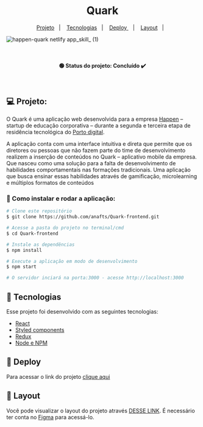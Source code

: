 <h1 align="center"> Quark   </h1>

<p align="center">
  <a href="#-projeto">Projeto</a>&nbsp;&nbsp;&nbsp;|&nbsp;&nbsp;&nbsp;
   <a href="#-tecnologias">Tecnologias</a>&nbsp;&nbsp;&nbsp;|&nbsp;&nbsp;&nbsp;
   <a href="#-deploy"> Deploy </a>&nbsp;&nbsp;&nbsp;|&nbsp;&nbsp;&nbsp;
  <a href="#-layout">Layout</a>&nbsp;&nbsp;&nbsp;|&nbsp;&nbsp;&nbsp;
</p>


  ![happen-quark netlify app_skill_ (1)](https://user-images.githubusercontent.com/106173948/205357178-b56f0e8a-8209-471e-897b-836d046f2fb7.png)

<br><h4 align="center"> 🟢 Status do projeto:  Concluído ✔️   </h4> <br>

## 💻 Projeto:

O Quark é uma aplicação web desenvolvida para a empresa [Happen](https://www.escolahappen.com.br/) – startup de educação corporativa –  durante a segunda e terceira etapa de residência tecnológica do [Porto digital](https://www.portodigital.org/). 

A aplicação conta com uma interface intuitiva e direta que permite que os diretores ou pessoas que não fazem parte do time de desenvolvimento realizem a inserção de conteúdos no Quark – aplicativo mobile da empresa. Que nasceu como uma solução para a falta de desenvolvimento de habilidades comportamentais nas formações tradicionais. Uma aplicação que busca ensinar essas habilidades através de gamificação, microlearning e múltiplos formatos de conteúdos 
<br>

### 🔧 Como instalar e rodar a aplicação:

```bash
# Clone este repositório
$ git clone https://github.com/anafts/Quark-frontend.git

# Acesse a pasta do projeto no terminal/cmd
$ cd Quark-frontend

# Instale as dependências
$ npm install

# Execute a aplicação em modo de desenvolvimento
$ npm start

# O servidor inciará na porta:3000 - acesse http://localhost:3000 

```
## 🚀 Tecnologias

Esse projeto foi desenvolvido com as seguintes tecnologias:

- [React](https://reactjs.org/)
- [Styled components](https://styled-components.com/)
- [Redux](https://redux.js.org/)
- [Node e NPM](https://nodejs.org/)

## 🚀 Deploy 

Para acessar o link do projeto [clique aqui]()

## 🔖 Layout

Você pode visualizar o layout do projeto através [DESSE LINK](https://www.figma.com/file/eb3qouqy6JJwoy3ZLVn1Fm/Wireframe-Alta-Fidelidade?node-id=517%3A2&t=SGwlQP0wcVmuJ9a4-1). É necessário ter conta no [Figma](https://figma.com) para acessá-lo.
